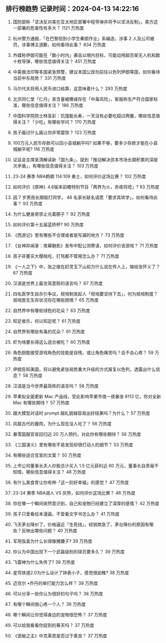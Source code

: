 
## 排行榜趋势 记录时间：2024-04-13 14:22:16
  
  1. 国防部称「坚决反对美在亚太地区部署中程导弹并将予以坚决反制」，美方这一部署的危害性有多大？ 1121 万热度
    
  2. 杭州警方通报，「在巴黎拾到小学生秦朗作业」系编造，涉事 2 人及公司被罚，涉事博主道歉，如何看待此事？ 834 万热度
    
  3. 外媒称伊朗可能在「数小时内」袭击以境内目标，可能动用超百架无人机和数十枚导弹，哪些信息值得关注？ 451 万热度
    
  4. 中美俄法印等多国紧急预警，建议本国公民勿前往以色列伊朗等国，如何看待当前中东局势？ 331 万热度
    
  5. 马尔代夫将用人民币进口结算，这意味着什么？ 293 万热度
    
  6. 北京同仁堂「仁丹」汞含量被曝或存在「中毒风险」，客服称生产符合国家标准，哪些信息值得关注？ 186 万热度
    
  7. 中国科学院院士林圣彩：饥饿能长寿，一天没有必要吃超过两餐，哪些信息值得关注？「少吃」有哪些学问？ 170 万热度
    
  8. 孩子画过什么画让你非常震惊？ 123 万热度
    
  9. 100万元人民币存款可以回小县城躺平吗? 如果不够，要多少存款才能在小县城躺平呢? 116 万热度
    
  10. 证监会主席吴清解读新「国九条」，提到「推动解决资本市场长期积累的深层次矛盾」，有哪些信息值得关注？ 103 万热度
    
  11. 23-24 赛季 NBA鹈鹕 114:109 勇士，如何评价这场比赛？ 102 万热度
    
  12. 如何评价《原神》4.6版本前瞻特别节目「两界为火，赤夜将熄」? 93 万热度
    
  13. 因 7 岁男孩长期殴打同学， 46 名家长联名请愿「要求其转学」，如何看待此事？ 93 万热度
    
  14. 为什么健身房禁止光着膀子？ 92 万热度
    
  15. 如何评价第十五届蓝桥杯? 90 万热度
    
  16. 《西游记》里有哪些不合理或者是写漏的地方？ 73 万热度
    
  17. 《女神异闻录：夜幕魅影》发布中配公测寄语，如何评价该游戏？ 71 万热度
    
  18. 孩子非要买大樱桃吃，打骂都不管用怎么办？ 71 万热度
    
  19. 《一人之下》中，张之维在赶灵玉下山前为什么说在传人上，输给张怀义了？ 67 万热度
    
  20. 汉语是世界上最言简意赅的语言吗？ 67 万热度
    
  21. 四名医学生自杀引争议，规培制发起人「规培要坚持下去」，何为规培制度？规培医生生存状况存在哪些困境？ 65 万热度
    
  22. 自然界中有哪些绿色的花朵？ 63 万热度
    
  23. 知足者乐，何以知足呢？ 61 万热度
    
  24. 自然界有哪些有毒的花朵？ 61 万热度
    
  25. 虾为啥要长得这么适合被吃？ 60 万热度
    
  26. 角色厨能接受游戏角色的技能是自残，或让角色痛苦吗？会不会心疼？ 59 万热度
    
  27. 伊朗告知美国，将以避免紧张局势重大升级的方式报复以色列，透露出什么信息？ 58 万热度
    
  28. 汉语是当今世界最简练的语言吗？ 58 万热度
    
  29. 苹果拟全面更新 Mac 产品线，受此影响苹果市值一夜暴涨 8113 亿，你对全新 Mac 有哪些期待？ 57 万热度
    
  30. 跟大模型对话时 prompt 越礼貌越容易出好结果吗？为什么？ 57 万热度
    
  31. 风靡古代的鹿肉，为什么现在没人吃了？ 56 万热度
    
  32. 暴雪国服官宣回归近 20 万人预约，对此你有哪些期待？ 56 万热度
    
  33. 《三国演义》里有哪些不易发现却很打动人的细节？ 53 万热度
    
  34. 有哪些适合官宣的文案？ 50 万热度
    
  35. 上市公司董事长夫人炒股总计买入 1.5 亿元获利近 60 万元，董事长自责毫不知情，哪些信息值得关注？ 48 万热度
    
  36. 有什么美食曾让你有种「这一刻好幸福」的感觉？ 47 万热度
    
  37. 23-24 赛季 NBA湖人 VS 灰熊，如何评价这场比赛？ 46 万热度
    
  38. 你在哪一个瞬间突然意识到，自己和宠物已经建立了深厚的感情？ 42 万热度
    
  39. 孩子只爱看绘本漫画，不爱看文字书怎么办？ 41 万热度
    
  40. 飞天茅台降价了，价格逼近「生死线」，经销商急了，茅台降价的原因有哪些？反映出哪些问题？ 40 万热度
    
  41. 军用饭盒为什么长得像猪腰子? 39 万热度
    
  42. 你认为中国出现下一个武磊级别的球员要多久？ 39 万热度
    
  43. 飞雷神为什么失传了? 39 万热度
    
  44. 星穹铁道2.0为什么设计了钟表小子，感觉很幼稚? 38 万热度
    
  45. 迈克尔 •乔丹的单打能力怎么样？ 38 万热度
    
  46. 可以分享一些你认为很好的句子吗？ 38 万热度
    
  47. 有哪个瞬间很心疼一个人？ 38 万热度
    
  48. 哪个瞬间让你觉得身边的宠物很恐怖？ 37 万热度
    
  49. 可以给我看看你捉到的春天吗？ 37 万热度
    
  50. 《诡秘之主》中克莱恩是否过于善良？ 37 万热度
    